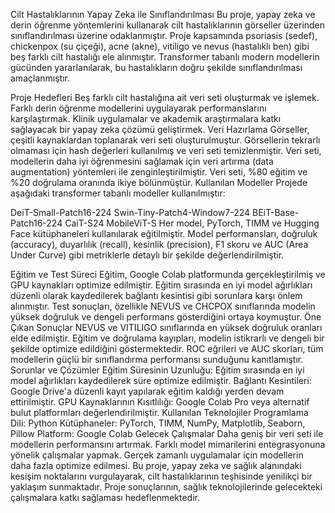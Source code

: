 Cilt Hastalıklarının Yapay Zeka ile Sınıflandırılması Bu proje, yapay zeka ve derin öğrenme yöntemlerini kullanarak cilt hastalıklarının görseller üzerinden sınıflandırılması üzerine odaklanmıştır. Proje kapsamında psoriasis (sedef), chickenpox (su çiçeği), acne (akne), vitiligo ve nevus (hastalıklı ben) gibi beş farklı cilt hastalığı ele alınmıştır. Transformer tabanlı modern modellerin gücünden yararlanılarak, bu hastalıkların doğru şekilde sınıflandırılması amaçlanmıştır.

Proje Hedefleri Beş farklı cilt hastalığına ait veri seti oluşturmak ve işlemek. Farklı derin öğrenme modellerini uygulayarak performanslarını karşılaştırmak. Klinik uygulamalar ve akademik araştırmalara katkı sağlayacak bir yapay zeka çözümü geliştirmek. Veri Hazırlama Görseller, çeşitli kaynaklardan toplanarak veri seti oluşturulmuştur. Görsellerin tekrarlı olmaması için hash değerleri kullanılmış ve veri seti temizlenmiştir. Veri seti, modellerin daha iyi öğrenmesini sağlamak için veri artırma (data augmentation) yöntemleri ile zenginleştirilmiştir. Veri seti, %80 eğitim ve %20 doğrulama oranında ikiye bölünmüştür. Kullanılan Modeller Projede aşağıdaki transformer tabanlı modeller kullanılmıştır:

DeiT-Small-Patch16-224 Swin-Tiny-Patch4-Window7-224 BEiT-Base-Patch16-224 CaiT-S24 MobileViT-S Her model, PyTorch, TIMM ve Hugging Face kütüphaneleri kullanılarak eğitilmiştir. Model performansları, doğruluk (accuracy), duyarlılık (recall), kesinlik (precision), F1 skoru ve AUC (Area Under Curve) gibi metriklerle detaylı bir şekilde değerlendirilmiştir.

Eğitim ve Test Süreci Eğitim, Google Colab platformunda gerçekleştirilmiş ve GPU kaynakları optimize edilmiştir. Eğitim sırasında en iyi model ağırlıkları düzenli olarak kaydedilerek bağlantı kesintisi gibi sorunlara karşı önlem alınmıştır. Test sonuçları, özellikle NEVUS ve CHCPOX sınıflarında modelin yüksek doğruluk ve dengeli performans gösterdiğini ortaya koymuştur. Öne Çıkan Sonuçlar NEVUS ve VITILIGO sınıflarında en yüksek doğruluk oranları elde edilmiştir. Eğitim ve doğrulama kayıpları, modelin istikrarlı ve dengeli bir şekilde optimize edildiğini göstermektedir. ROC eğrileri ve AUC skorları, tüm modellerin güçlü bir sınıflandırma performansı sunduğunu kanıtlamıştır. Sorunlar ve Çözümler Eğitim Süresinin Uzunluğu: Eğitim sırasında en iyi model ağırlıkları kaydedilerek süre optimize edilmiştir. Bağlantı Kesintileri: Google Drive'a düzenli kayıt yapılarak eğitim kaldığı yerden devam ettirilmiştir. GPU Kaynaklarının Kısıtlılığı: Google Colab Pro veya alternatif bulut platformları değerlendirilmiştir. Kullanılan Teknolojiler Programlama Dili: Python Kütüphaneler: PyTorch, TIMM, NumPy, Matplotlib, Seaborn, Pillow Platform: Google Colab Gelecek Çalışmalar Daha geniş bir veri seti ile modellerin performansını artırmak. Farklı model mimarilerini entegrasyonuna yönelik çalışmalar yapmak. Gerçek zamanlı uygulamalar için modellerin daha fazla optimize edilmesi. Bu proje, yapay zeka ve sağlık alanındaki kesişim noktalarını vurgulayarak, cilt hastalıklarının teşhisinde yenilikçi bir yaklaşım sunmaktadır. Proje sonuçlarının, sağlık teknolojilerinde gelecekteki çalışmalara katkı sağlaması hedeflenmektedir.
